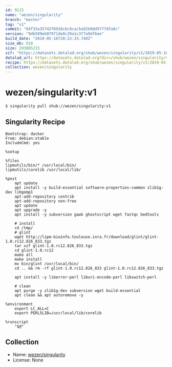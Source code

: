 ```yaml
---
id: 9115
name: "wezen/singularity"
branch: "master"
tag: "v1"
commit: "64f33a35742f8918cbc8cac5e82b9dd5f77dfa0c"
version: "9db589eb07971de0c39a1c3f7a9df6ee"
build_date: "2019-05-16T20:22:33.749Z"
size_mb: 818
size: 293085215
sif: "https://datasets.datalad.org/shub/wezen/singularity/v1/2019-05-16-64f33a35-9db589eb/9db589eb07971de0c39a1c3f7a9df6ee.simg"
datalad_url: https://datasets.datalad.org?dir=/shub/wezen/singularity/v1/2019-05-16-64f33a35-9db589eb/
recipe: https://datasets.datalad.org/shub/wezen/singularity/v1/2019-05-16-64f33a35-9db589eb/Singularity
collection: wezen/singularity
---
```


# wezen/singularity:v1

```bash
$ singularity pull shub://wezen/singularity:v1
```

## Singularity Recipe

```singularity
Bootstrap: docker
From: debian:stable
IncludeCmd: yes

%setup

%files
lipmutils/bin/* /usr/local/bin/
lipmutils/corelib /usr/local/lib/

%post
	apt update
	apt install -y build-essential software-properties-common zlib1g-dev libgomp1
	apt-add-repository contrib
	apt-add-repository non-free
	apt update
	apt upgrade -y
	apt install -y subversion gawk ghostscript wget fastqc bedtools
	
	# install
	cd /tmp/
	# glint
	wget http://lipm-bioinfo.toulouse.inra.fr/download/glint/glint-1.0.rc12.826_833.tgz
	tar xzf glint-1.0.rc12.826_833.tgz
	cd glint-1.0.rc12
	make all
	make install
	mv bin/glint /usr/local/bin/
	cd .. && rm -rf glint-1.0.rc12.826_833 glint-1.0.rc12.826_833.tgz
	
	apt install -y liberror-perl liburi-encode-perl libswitch-perl
	
	# clean
	apt purge -y zlib1g-dev subversion wget build-essential
	apt clean && apt autoremove -y

%environment
    export LC_ALL=C
    export PERL5LIB=/usr/local/lib/corelib

%runscript
	"$@"
```

## Collection

 - Name: [wezen/singularity](https://github.com/wezen/singularity)
 - License: None

